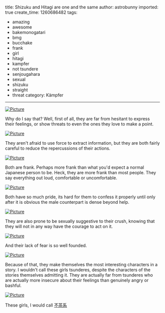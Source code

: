 title: Shizuku and Hitagi are one and the same
author: astrobunny
imported: true
create_time: 1260686482
tags:
- amazing
- awesome
- bakemonogatari
- bmg
- bucchake
- frank
- girl
- hitagi
- kampfer
- not tsundere
- senjougahara
- sexual
- shizuku
- straight
- threat
category: Kämpfer
---
 [![](wp-uploads/2009/12/wpid-gg_Kampfer_-_10_D1846B54_3-500x283.jpg "Picture")](/images/wp-uploads/2009/12/wpid-gg_Kampfer_-_10_D1846B54_3.jpg)  
  
Why do I say that? Well, first of all, they are far from hesitant to express their feelings, or show threats to even the ones they love to make a point.  
<!--more-->  
 [![](wp-uploads/2009/12/wpid-gg_Bakemonogatari_-_06_C0D344D1_0-500x281.jpg "Picture")](/images/wp-uploads/2009/12/wpid-gg_Bakemonogatari_-_06_C0D344D1_0.jpg)  
  
They aren't afraid to use force to extract information, but they are both fairly careful to reduce the repercussions of their actions.   
  
 [![](wp-uploads/2009/12/wpid-gg_Kampfer_-_10_D1846B54_4-500x283.jpg "Picture")](/images/wp-uploads/2009/12/wpid-gg_Kampfer_-_10_D1846B54_4.jpg)  
  
Both are frank. Perhaps more frank than what you'd expect a normal Japanese person to be. Heck, they are more frank than most people. They say everything out loud, comfortable or uncomfortable.  
  
 [![](wp-uploads/2009/12/wpid-gg_Bakemonogatari_-_03_9E41D2E3_0-500x281.jpg "Picture")](/images/wp-uploads/2009/12/wpid-gg_Bakemonogatari_-_03_9E41D2E3_0.jpg)  
  
Both have so much pride, its hard for them to confess it properly until only after it is obvious the male counterpart is dense beyond help.  
  
 [![](wp-uploads/2009/12/wpid-DD-Bakemonogatari-12-7AB5BF3D_1-500x281.jpg "Picture")](/images/wp-uploads/2009/12/wpid-DD-Bakemonogatari-12-7AB5BF3D_1.jpg)  
  
They are also prone to be sexually suggestive to their crush, knowing that they will not in any way have the courage to act on it.  
  
 [![](wp-uploads/2009/12/wpid-gg_Kampfer_-_09_25DDBE1F_2-500x283.jpg "Picture")](/images/wp-uploads/2009/12/wpid-gg_Kampfer_-_09_25DDBE1F_2.jpg)  
  
And their lack of fear is so well founded.  
  
 [![](wp-uploads/2009/12/wpid-gg_Bakemonogatari_-_06_C0D344D1_1-500x281.jpg "Picture")](/images/wp-uploads/2009/12/wpid-gg_Bakemonogatari_-_06_C0D344D1_1.jpg)  
  
Because of that, they make themselves the most interesting characters in a story. I wouldn't call these girls tsunderes, despite the characters of the stories themselves admitting it. They are actually far from tsunderes who are actually more insecure about their feelings than genuinely angry or bashful.   
  
 [![](wp-uploads/2009/12/wpid-gg_Kampfer_-_09_25DDBE1F_1-500x283.jpg "Picture")](/images/wp-uploads/2009/12/wpid-gg_Kampfer_-_09_25DDBE1F_1.jpg)  
  
These girls, I would call [不茶系](http://jisho.org/words?jap=%E3%81%B6%E3%81%A3%E3%81%A1%E3%82%83%E3%81%91&eng=&dict=edict)